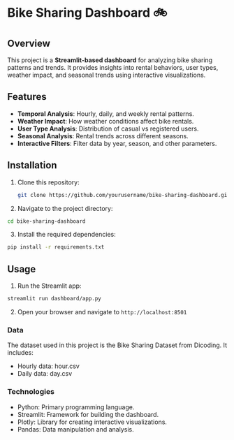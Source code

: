 # Bike Sharing Dashboard 🚲

## Overview
This project is a **Streamlit-based dashboard** for analyzing bike sharing patterns and trends. It provides insights into rental behaviors, user types, weather impact, and seasonal trends using interactive visualizations.

## Features
- **Temporal Analysis**: Hourly, daily, and weekly rental patterns.
- **Weather Impact**: How weather conditions affect bike rentals.
- **User Type Analysis**: Distribution of casual vs registered users.
- **Seasonal Analysis**: Rental trends across different seasons.
- **Interactive Filters**: Filter data by year, season, and other parameters.

## Installation
1. Clone this repository:
   ```bash
   git clone https://github.com/yourusername/bike-sharing-dashboard.git
   ```

2. Navigate to the project directory:
  ```bash
  cd bike-sharing-dashboard
  ```

3. Install the required dependencies:
  ```bash
  pip install -r requirements.txt
  ```

## Usage

1. Run the Streamlit app:
  ```bash
  streamlit run dashboard/app.py
  ```

2. Open your browser and navigate to `http://localhost:8501`


### Data

The dataset used in this project is the Bike Sharing Dataset from Dicoding. It includes:

* Hourly data: hour.csv
* Daily data: day.csv

### Technologies

* Python: Primary programming language.
* Streamlit: Framework for building the dashboard.
* Plotly: Library for creating interactive visualizations.
* Pandas: Data manipulation and analysis.